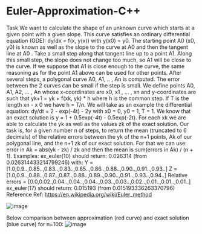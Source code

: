 # Euler-Approximation-C++

Task
We want to calculate the shape of an unknown curve which starts at a given point
with a given slope. This curve satisfies an ordinary differential equation (ODE):
dy/dx = f(x, y(x)) with y(x0) = y0.
The starting point A0 (x0, y0) is known as well as the slope to the curve
at A0 and then the tangent line at A0 .
Take a small step along that tangent line up to a point A1. Along this small step,
the slope does not change too much, so A1 will be close to the curve.
If we suppose that A1 is close enough to the curve, the same reasoning
as for the point A1 above can be used for other points.
After several steps, a polygonal curve A0, A1, .. , An is computed.
The error between the 2 curves can be small if the step is small.
We define points A0, A1, A2, ... , An
whose x-coordinates are x0, x1 , ... , xn
and y-coordinates are such that yk+1 = yk + f(xk, yk) * h
where h is the common step. If T is the length xn - x 0 we have h = T/n.
We will take as an example the differential equation:
dy/dt = 2 - exp(-4t) - 2y with x0 = 0, y0 = 1, T = 1.
We know that an exact solution is y = 1 + 0.5exp(-4t) - 0.5exp(-2t).
For each xk we are able to calculate the yk as well as the values zk of the exact solution.
Our task is, for a given number n of steps, to return the mean (truncated to 6 decimals) of the relative errors between the yk of the n+1 points, Ak of our polygonal line, and the n+1 zk of our exact solution.
For that we can use:
error in Ak = abs(yk - zk) / zk and then the mean is sum(errors in Ak) / (n + 1).
Examples:
ex_euler(10) should return: 0.026314 (from 0.026314433214799246) with:
Y = [1.0,0.9..,0.85..,0.83..,0.83..,0.85..,0.86..,0.88..,0.90..,0.91..,0.93..]
Z = [1.0,0.9..,0.88..,0.87..,0.87..,0.88..,0.89..,0.90..,0.91..,0.93..,0.94..]
Relative errors = [0.0,0.02.,0.04..,0.04..,0.04..,0.03..,0.03..,0.02..,0.01..,0.01..,0.01..]
ex_euler(17) should return: 0.015193 (from 0.015193336263370796)
Reference
Ref: https://en.wikipedia.org/wiki/Euler_method

![image](https://user-images.githubusercontent.com/100108069/194638024-15cf2da8-89ba-4f86-899e-5a421c6628e6.png)



Below comparison between approximation (red curve) and exact solution (blue curve) for n=100:
![image](https://user-images.githubusercontent.com/100108069/194638054-a155f7f6-727a-4e1c-ab30-e2af76e97670.png)
